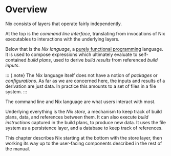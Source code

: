 # Overview

Nix consists of layers that operate fairly independently.

At the top is the *command line interface*, translating from invocations of Nix executables to interactions with the underlying layers.

Below that is the *Nix language*, a [purely functional programming](https://en.m.wikipedia.org/wiki/Purely_functional_programming) language.
It is used to compose expressions which ultimately evaluate to self-contained *build plans*, used to derive *build results* from referenced *build inputs*.

::: {.note}
The Nix language itself does not have a notion of *packages* or *configurations*.
As far as we are concerned here, the inputs and results of a derivation are just data.
In practice this amounts to a set of files in a file system.
:::

The command line and Nix language are what users interact with most.

Underlying everything is the *Nix store*, a mechanism to keep track of build plans, data, and references between them.
It can also execute *build instructions* captured in the build plans, to produce new data.
It uses the file system as a persistence layer, and a database to keep track of references.

This chapter describes Nix starting at the bottom with the store layer, then working its way up to the user-facing components described in the rest of the manual.

